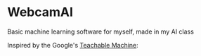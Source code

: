 # WebcamAI
Basic machine learning software for myself, made in my AI class

Inspired by the Google's [Teachable Machine](https://teachablemachine.withgoogle.com/):